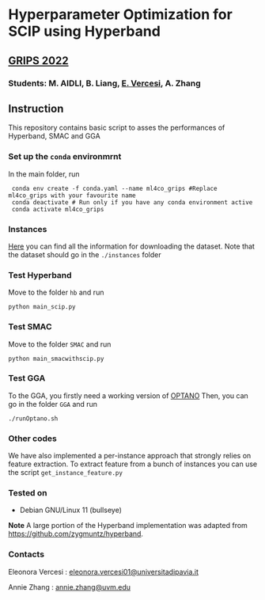 # Hyperparameter Optimization for SCIP using Hyperband

## [GRIPS 2022](http://www.ipam.ucla.edu/programs/student-research-programs/graduate-level-research-in-industrial-projects-for-students-grips-berlin-2022/?tab=partner)

### Students: M. AIDLI, B. Liang, [E. Vercesi](https://sites.google.com/universitadipavia.it/eleonoravercesi/home), A. Zhang 

## Instruction
This repository contains basic script to asses the performances of Hyperband, SMAC and GGA

### Set up the `conda` environmrnt 

In the main folder, run
```
 conda env create -f conda.yaml --name ml4co_grips #Replace ml4co_grips with your favourite name
 conda deactivate # Run only if you have any conda environment active
 conda activate ml4co_grips
```

### Instances
[Here](https://github.com/ds4dm/ml4co-competition/blob/main/DATA.md) you can find all the information for downloading the dataset.
Note that the dataset should go in the `./instances` folder

### Test Hyperband 

Move to the folder `hb` and run

```
python main_scip.py
```

### Test SMAC 
Move to the folder `SMAC` and run
```
python main_smacwithscip.py
```

### Test GGA
To the GGA, you firstly need a working version of [OPTANO](https://docs.optano.com/algorithm.tuner/current/userDoc/whatisalgorithmtuner.html)
Then, you can go in the folder `GGA` and run 
```
./runOptano.sh
```

### Other codes
We have also implemented a per-instance approach that strongly relies on feature extraction.
To extract feature from a bunch of instances you can use the script `get_instance_feature.py`

### Tested on

- Debian GNU/Linux 11 (bullseye)

**Note** A large portion of the Hyperband implementation was adapted from https://github.com/zygmuntz/hyperband.

### Contacts
Eleonora Vercesi : eleonora.vercesi01@universitadipavia.it

Annie Zhang : annie.zhang@uvm.edu
